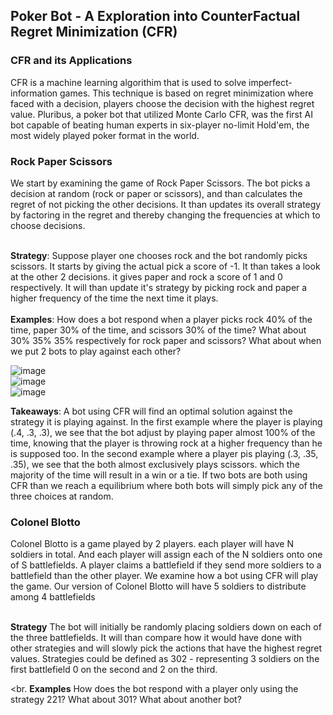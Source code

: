 ## Poker Bot - A Exploration into CounterFactual Regret Minimization (CFR)

### CFR and its Applications
CFR is a machine learning algorithim that is used to solve imperfect-information games. This technique is based on regret minimization where faced with a decision, players choose the decision with the highest regret value. Pluribus, a poker bot that utilized Monte Carlo CFR, was the first AI bot capable of beating human experts in six-player no-limit Hold'em, the most widely played poker format in the world. 

### Rock Paper Scissors
We start by examining the game of Rock Paper Scissors. The bot picks a decision at random (rock or paper or scissors), and than calculates the regret of not picking the other decisions. It than updates its overall strategy by factoring in the regret and thereby changing the frequencies at which to choose decisions. 

<br> **Strategy**: Suppose player one chooses rock and the bot randomly picks scissors. It starts by giving the actual pick a score of -1. It than takes a look at the other 2 decisions. it gives paper and rock a score of 1 and 0 respectively. It will than update it's strategy by picking rock and paper a higher frequency of the time the next time it plays.  
<br> **Examples**: How does a bot respond when a player picks rock 40% of the time, paper 30% of the time, and scissors 30% of the time? What about 30% 35% 35% respectively for rock paper and scissors? What about when we put 2 bots to play against each other?

![image](https://user-images.githubusercontent.com/61204939/187297927-b14130e5-88f3-4cff-84c1-812c70a31cb3.png) <br>
![image](https://user-images.githubusercontent.com/61204939/187298515-39b72e4e-3e83-4b44-a862-f0919e647fbb.png) <br>
![image](https://user-images.githubusercontent.com/61204939/187298976-222a1b10-9c03-43a4-b2f5-b498fce1a54c.png) <br>

**Takeaways**: A bot using CFR will find an optimal solution against the strategy it is playing against. In the first example where the player is playing (.4, .3, .3), we see that the bot adjust by playing paper almost 100% of the time, knowing that the player is throwing rock at a higher frequency than he is supposed too. In the second example where a player pis playing (.3, .35, .35), we see that the both almost exclusively plays scissors. which the majority of the time will result in a win or a tie. If two bots are both using CFR than we reach a equilibrium where both bots will simply pick any of the three choices at random.

### Colonel Blotto
Colonel Blotto is a game played by 2 players. each player will have N soldiers in total. And each player will assign each of the N soldiers onto one of S battlefields. A player claims a battlefield if they send more soldiers to a battlefield than the other player. We examine how a bot using CFR will play the game. Our version of Colonel Blotto will have 5 soldiers to distribute among 4 battlefields

<br> **Strategy** The bot will initially be randomly placing soldiers down on each of the three battlefields. It will than compare how it would have done with other strategies and will slowly pick the actions that have the highest regret values. Strategies could be defined as 302 - representing 3 soldiers on the first battlefield 0 on the second and 2 on the third. 

<br. **Examples** How does the bot respond with a player only using the strategy 221? What about 301? What about another bot? <br>






